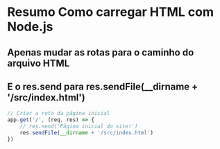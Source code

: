 # Resumo Como carregar HTML com Node.js
## Apenas mudar as rotas para o caminho do arquivo HTML
## E o res.send para res.sendFile(__dirname + '/src/index.html')
```js
// Criar a rota da página inicial
app.get('/', (req, res) => {
    // res.send('Página inicial do site!')
    res.sendFile(__dirname + '/src/index.html')
})
```
